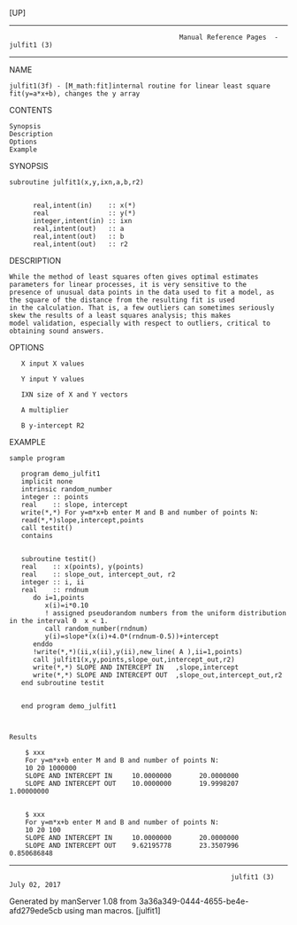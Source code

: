 [UP]

-----------------------------------------------------------------------------------------------------------------------------------
                                               Manual Reference Pages  - julfit1 (3)
-----------------------------------------------------------------------------------------------------------------------------------
                                                                 
NAME

    julfit1(3f) - [M_math:fit]internal routine for linear least square fit(y=a*x+b), changes the y array

CONTENTS

    Synopsis
    Description
    Options
    Example

SYNOPSIS



    subroutine julfit1(x,y,ixn,a,b,r2)


          real,intent(in)    :: x(*)
          real               :: y(*)
          integer,intent(in) :: ixn
          real,intent(out)   :: a
          real,intent(out)   :: b
          real,intent(out)   :: r2

DESCRIPTION

    While the method of least squares often gives optimal estimates parameters for linear processes, it is very sensitive to the
    presence of unusual data points in the data used to fit a model, as the square of the distance from the resulting fit is used
    in the calculation. That is, a few outliers can sometimes seriously skew the results of a least squares analysis; this makes
    model validation, especially with respect to outliers, critical to obtaining sound answers.

OPTIONS

       X input X values

       Y input Y values

       IXN size of X and Y vectors

       A multiplier

       B y-intercept R2

EXAMPLE

    sample program

       program demo_julfit1
       implicit none
       intrinsic random_number
       integer :: points
       real    :: slope, intercept
       write(*,*) For y=m*x+b enter M and B and number of points N: 
       read(*,*)slope,intercept,points
       call testit()
       contains


       subroutine testit()
       real    :: x(points), y(points)
       real    :: slope_out, intercept_out, r2
       integer :: i, ii
       real    :: rndnum
          do i=1,points
             x(i)=i*0.10
             ! assigned pseudorandom numbers from the uniform distribution in the interval 0  x < 1.
             call random_number(rndnum)
             y(i)=slope*(x(i)+4.0*(rndnum-0.5))+intercept
          enddo
          !write(*,*)(ii,x(ii),y(ii),new_line( A ),ii=1,points)
          call julfit1(x,y,points,slope_out,intercept_out,r2)
          write(*,*) SLOPE AND INTERCEPT IN   ,slope,intercept
          write(*,*) SLOPE AND INTERCEPT OUT  ,slope_out,intercept_out,r2
       end subroutine testit


       end program demo_julfit1



    Results

        $ xxx
        For y=m*x+b enter M and B and number of points N:
        10 20 1000000
        SLOPE AND INTERCEPT IN     10.0000000       20.0000000
        SLOPE AND INTERCEPT OUT    10.0000000       19.9998207       1.00000000


        $ xxx
        For y=m*x+b enter M and B and number of points N:
        10 20 100
        SLOPE AND INTERCEPT IN     10.0000000       20.0000000
        SLOPE AND INTERCEPT OUT    9.62195778       23.3507996      0.850686848



-----------------------------------------------------------------------------------------------------------------------------------

                                                            julfit1 (3)                                               July 02, 2017

Generated by manServer 1.08 from 3a36a349-0444-4655-be4e-afd279ede5cb using man macros.
                                                             [julfit1]
